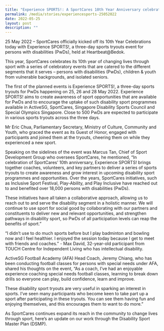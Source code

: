 ```yaml
---
title: "Experience SPORTS!: A SportCares 10th Year Anniversary celebration event"
permalink: /media/stories/experiencesports-25052022
date: 2022-05-25
layout: post
description: ""
---
```

25 May 2022 – SportCares officially kicked off its 10th Year Celebrations today with Experience SPORTS!, a three-day sports tryouts event for persons with disabilities (PwDs), held at Heartbeat@Bedok.  



This year, SportCares celebrates its 10th year of changing lives through sport with a series of celebratory events that are catered to the different segments that it serves – persons with disabilities (PwDs), children & youth from vulnerable backgrounds, and isolated seniors.

The first of the planned events is Experience SPORTS!, a three-day sports tryouts for PwDs happening on 25, 26 and 28 May 2022. Experience SPORTS! aims to create awareness of sport opportunities that are available for PwDs and to encourage the uptake of such disability sport programmes available in ActiveSG, SportCares, Singapore Disability Sports Council and Special Olympics Singapore. Close to 500 PwDs are expected to participate in various sports tryouts across the three days. 

Mr Eric Chua, Parliamentary Secretary, Ministry of Culture, Community and Youth, who graced the event as its Guest of Honor, engaged with participants and joined them at the tryouts, cheering them on while they experienced a new sport.  

Speaking on the sidelines of the event was Marcus Tan, Chief of Sport Development Group who oversees SportCares, he mentioned, “In celebration of SportCares’ 10th anniversary, Experience SPORTS! brings together coaches, volunteers, and key partners to deliver a series of sports tryouts to create awareness and grow interest in upcoming disability sport programmes and opportunities. Over the years, SportCares initiatives, such as Inclusive Sport Festival, Play-Ability, and Play Inclusive have reached out to and benefited over 18,000 persons with disabilities (PwDs). 

These initiatives have all taken a collaborative approach, allowing us to reach out to and serve the disability segment in a holistic manner. We will continue to use sport for social good by collaborating with our partners and constituents to deliver new and relevant opportunities, and strengthen pathways in disability sport, so PwDs of all participation levels can reap the benefits of sport.”

“I didn’t use to do much sports before but I play badminton and bowling now and I feel healthier. I enjoyed the session today because I get to meet with friends and coaches.” - Max David, 32-year-old participant from TOUCH Centre for Independent Living who has intellectual disability. 

ActiveSG Football Academy (AFA) Head Coach, Jeremy Chiang, who has been conducting football classes for persons with special needs under AFA, shared his thoughts on the event, “As a coach, I’ve had an enjoyable experience coaching special needs football classes, learning to break down drills so everyone can play, build confidence, learn and improve. 

These disability sport tryouts are very useful in sparking an interest in sports. I’ve seen many participants who become keen to take part up a sport after participating in these tryouts. You can see them having fun and enjoying themselves, and this encourages them to want to do more.”

As SportCares continues expand its reach in the community to change lives through sport, here’s an update on our work through the Disability Sport Master Plan (DSMP). 
